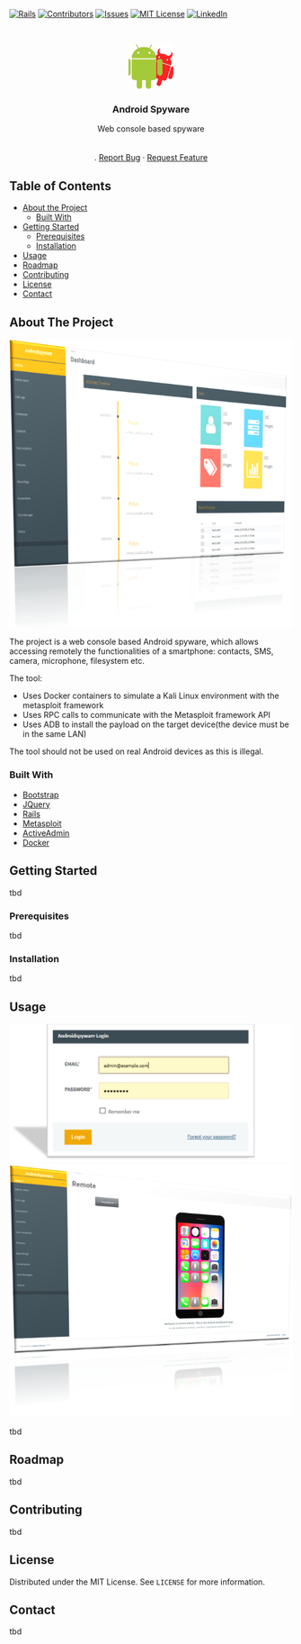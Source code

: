 [![Rails][rails-shield]][rails-url]
[![Contributors][contributors-shield]][contributors-url]
[![Issues][issues-shield]][issues-url]
[![MIT License][license-shield]][license-url]
[![LinkedIn][linkedin-shield]][linkedin-url]

<!-- PROJECT LOGO -->
<br />
<p align="center">
  <a href="https://github.com/CanciuCostin/android-spyware">
    <img src="images/logo.png" alt="Logo" width="80" height="80">
  </a>

  <h3 align="center">Android Spyware</h3>

  <p align="center">
    Web console based spyware
    <br />
    <!-- <a href="https://github.com/othneildrew/Best-README-Template"><strong>Explore the docs »</strong></a> -->
    <br />
    <br />
    <!-- <a href="https://github.com/othneildrew/Best-README-Template">View Demo</a> -->
    .
    <a href="https://github.com/CanciuCostin/android-spyware/issues">Report Bug</a>
    ·
    <a href="https://github.com/CanciuCostin/android-spyware/issues">Request Feature</a>
  </p>
</p>



<!-- TABLE OF CONTENTS -->
## Table of Contents

* [About the Project](#about-the-project)
  * [Built With](#built-with)
* [Getting Started](#getting-started)
  * [Prerequisites](#prerequisites)
  * [Installation](#installation)
* [Usage](#usage)
* [Roadmap](#roadmap)
* [Contributing](#contributing)
* [License](#license)
* [Contact](#contact)






<!-- ABOUT THE PROJECT -->
## About The Project

[![Dashboard Screen Shot][product-screenshot]](https://github.com/CanciuCostin/android-spyware)

The project is a web console based Android spyware, which allows accessing remotely the functionalities of a smartphone: contacts, SMS, camera, microphone, filesystem etc.

The tool:
* Uses Docker containers to simulate a Kali Linux environment with the metasploit framework
* Uses RPC calls to communicate with the Metasploit framework API
* Uses ADB to install the payload on the target device(the device must be in the same LAN)

The tool should not be used on real Android devices as this is illegal.

### Built With
* [Bootstrap](https://getbootstrap.com)
* [JQuery](https://jquery.com)
* [Rails](https://rubyonrails.org/)
* [Metasploit](https://www.metasploit.com/)
* [ActiveAdmin](https://activeadmin.info/)
* [Docker](https://www.docker.com/)


<!-- GETTING STARTED -->
## Getting Started

tbd

### Prerequisites

tbd

### Installation

tbd

## Usage

[![Login Screen Shot][login-screenshot]](https://github.com/CanciuCostin/android-spyware)
[![Remote Screen Shot][remote-screenshot]](https://github.com/CanciuCostin/android-spyware)

tbd

## Roadmap

tbd

## Contributing

tbd

## License

Distributed under the MIT License. See `LICENSE` for more information.



<!-- CONTACT -->
## Contact

tbd



<!-- MARKDOWN LINKS & IMAGES -->
<!-- https://www.markdownguide.org/basic-syntax/#reference-style-links -->
[rails-shield]: https://img.shields.io/badge/rails-v6.0.2.2-green
[rails-url]: https://github.com/CanciuCostin/android-spyware/graphs/contributors
[contributors-shield]: https://img.shields.io/github/contributors/CanciuCostin/android-spyware.svg?style=flat-square
[contributors-url]: https://github.com/CanciuCostin/android-spyware/graphs/contributors
[issues-shield]: https://img.shields.io/github/issues/CanciuCostin/android-spyware.svg?style=flat-square
[issues-url]: https://github.com/CanciuCostin/android-spyware/issues
[license-shield]: https://img.shields.io/github/license/othneildrew/Best-README-Template.svg?style=flat-square
[license-url]: https://github.com/CanciuCostin/android-spyware/blob/master/LICENSE.md
[linkedin-shield]: https://img.shields.io/badge/-LinkedIn-black.svg?style=flat-square&logo=linkedin&colorB=555
[linkedin-url]: https://ro.linkedin.com/in/costin-canciu-b3572a105
[product-screenshot]: images/dashboard.png
[remote-screenshot]: images/remote.png
[login-screenshot]: images/login.png
